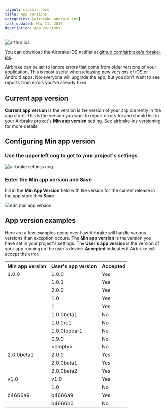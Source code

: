 ```yaml
---
layout: classic-docs
title: App versions
categories: [airbrake-android-ios]
last_updated: May 11, 2016
description: App versions
---
```


![arthur ios](/docs/assets/img/docs/arthur_ios.jpeg)

You can download the Airbrake iOS notifier at [github.com/airbrake/airbrake-ios](https://github.com/airbrake/airbrake-ios**).

Airbrake can be set to ignore errors that come from older versions of your
application. This is most useful when releasing new versions of iOS or Android
apps. Not everyone will upgrade the app, but you don't want to see reports
from errors you've already fixed.

## Current app version
**Current app version** is the version is the version of your app currently in the app store.
This is the version you want to report errors for and should list in your
Airbrake project's **Min app version** setting. See [airbrake-ios
versioning](https://github.com/airbrake/airbrake-ios#versioning) for more
details.

## Configuring **Min app version**

### Use the **upper left cog** to get to your project's settings

![airbrake settings cog](/docs/assets/img/docs/airbrake/settings_cog.png)

### Enter the **Min app version** and **Save**
Fill in the **Min App Version** field with the version for the current
release in the app store then **Save**.

![edit min app version](/docs/assets/img/docs/edit_min_app_version.png)

## **App version** examples

Here are a few examples going over how Airbrake will handle various versions if
an exception occurs.
The **Min app version** is the version you have set in your project's settings.
The **User's app version** is the version of your app running on the user's device.
**Accepted** indicates if Airbrake will accept the error.

<table>
  <tbody>
    <tr>
      <th>Min app version</th>
      <th>User's app version</th>
      <th>Accepted</th>
    </tr>
    <tr>
      <td>1.0.0</td>
      <td>1.0.0</td>
      <td>Yes</td>
    </tr>
    <tr>
      <td></td>
      <td>1.0.1</td>
      <td>Yes</td>
    </tr>
    <tr>
      <td></td>
      <td>2.0.0</td>
      <td>Yes</td>
    </tr>
    <tr>
      <td></td>
      <td>1.0</td>
      <td>Yes</td>
    </tr>
    <tr>
      <td></td>
      <td>1</td>
      <td>Yes</td>
    </tr>
    <tr>
      <td></td>
      <td>1.0.0beta1</td>
      <td>No</td>
    </tr>
    <tr>
      <td></td>
      <td>1.0.0rc1</td>
      <td>No</td>
    </tr>
    <tr>
      <td></td>
      <td>1.0.0foobar1</td>
      <td>No</td>
    </tr>
    <tr>
      <td></td>
      <td>0.9.0</td>
      <td>No</td>
    </tr>
    <tr>
      <td></td>
      <td>&lt;empty&gt;</td>
      <td>No</td>
    </tr>
    <tr>
      <td>2.0.0beta1</td>
      <td>2.0.0</td>
      <td>Yes</td>
    </tr>
    <tr>
      <td></td>
      <td>2.0.0beta1</td>
      <td>Yes</td>
    </tr>
    <tr>
      <td></td>
      <td>2.0.0beta2</td>
      <td>Yes</td>
    </tr>
    <tr>
      <td>v1.0</td>
      <td>v1.0</td>
      <td>Yes</td>
    </tr>
    <tr>
      <td></td>
      <td>1.0</td>
      <td>No</td>
    </tr>
    <tr>
      <td>b4666a9</td>
      <td>b4666a9</td>
      <td>Yes</td>
    </tr>
    <tr>
      <td></td>
      <td>b4666b0</td>
      <td>No</td>
    </tr>
  </tbody>
</table>
